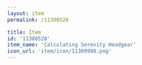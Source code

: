 ```yaml
---
layout: item
permalink: /11300528

title: Item
id: '11300528'
item_name: 'Calculating Serenity Headgear'
icon_url: 'item/icon/11309998.png'
---
```

